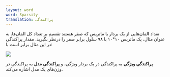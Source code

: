 ```yaml
---
layout: word
word: Sparsity
translation: پراکندگی
---
```


تعداد المان‌هایی از یک بردار یا ماتریس که صفر هستند تقسیم بر تعداد کل المان‌ها. به عنوان مثال، یک ماتریس ۱۰\*۱۰ با ۹۸ سلول برابر صفر را درنظر بگیرید. مقدار پراکندگی در این مثال برابر است با:

![](/assets/img/screenshot-from-2021-09-25-23-27-41.png)

**پراکندگی ویژگی** به پراکندگی در یک بردار ویژگی، و **پراکندگی مدل** به پراکندگی در وزن‌های یک مدل اشاره می‌کند.

